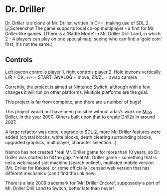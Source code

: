 # Dr. Driller

Dr. Driller is a clone of Mr. Driller, written in C++, making use of SDL 2.
![Screenshot](https://jtm.gg/files/drdscreenshot0.jpg)
The game supports local co-op multiplayer - a first for Mr. Driller-like games. 
(There is a 'Battle Mode' in Mr. Driller Drill Land, in which 2 - 4 players can play on one special map, seeing who can find a 'gold coin' first, it's not the same.)

## Controls
Left joycon controlls player 1, right controls player 2.
Hold joycons vertically.
L/R = OK, +/- = START.
ANALOG = move, ZR/ZL = swap camera


Currently, the project is aimed at Nintendo Switch, although with a few changes it will run on other platforms. Multiple platforms are the goal.

This project is far from complete, and there are a number of bugs!


This project would not have been possible without adas's work on [Miss Driller](https://web.archive.org/web/20190321190556/http://www.geocities.co.jp/berkeley/2093/driller.html), in the year 2000.
Others built upon that to create [Drill2x](https://web.archive.org/web/20090207211032/http://wiki.gp2x.org/wiki/Drill2x) in around 2007.

A large refactor was done, upgrade to SDL 2, more Mr. Driller features were added (crystal blocks, white blocks, death clearing surrounding blocks, upgraded graphics, multiplayer, character selection...)

Namco has not created *real Mr. Driller game for more than 10 years, so Dr. Driller was started to fill the gap.
*real Mr. Driller game - something that is not a web-based slot machine (search online!), mutilated mobile version (Mr. Driller for Kakao), or some officially licensed web version that has different mechanics (can't find the link now)

There is a late 2009 trademark for 'Mr. Driller Encore', supposedly a port of Mr. Driller Drill Land to Switch, better late than never!
